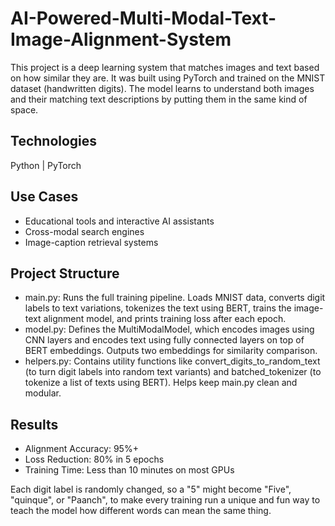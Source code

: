 # AI-Powered-Multi-Modal-Text-Image-Alignment-System

This project is a deep learning system that matches images and text based on how similar they are. It was built using PyTorch and trained on the MNIST dataset (handwritten digits). The model learns to understand both images and their matching text descriptions by putting them in the same kind of space.  

## Technologies  
Python | PyTorch  

## Use Cases
- Educational tools and interactive AI assistants
- Cross-modal search engines
- Image-caption retrieval systems  

## Project Structure  
- main.py: Runs the full training pipeline. Loads MNIST data, converts digit labels to text variations, tokenizes the text using BERT, trains the image-text alignment model, and prints training loss after each epoch.  
- model.py: Defines the MultiModalModel, which encodes images using CNN layers and encodes text using fully connected layers on top of BERT embeddings. Outputs two embeddings for similarity comparison.  
- helpers.py: Contains utility functions like convert_digits_to_random_text (to turn digit labels into random text variants) and batched_tokenizer (to tokenize a list of texts using BERT). Helps keep main.py clean and modular.  

## Results
- Alignment Accuracy: 95%+
- Loss Reduction: 80% in 5 epochs
- Training Time: Less than 10 minutes on most GPUs  

Each digit label is randomly changed, so a "5" might become "Five", "quinque", or "Paanch", to make every training run a unique and fun way to teach the model how different words can mean the same thing.

